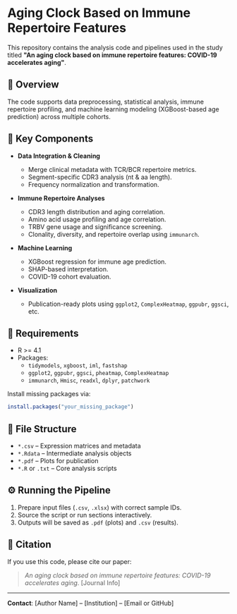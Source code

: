 # Aging Clock Based on Immune Repertoire Features

This repository contains the analysis code and pipelines used in the study titled **"An aging clock based on immune repertoire features: COVID-19 accelerates aging"**.

## 📂 Overview

The code supports data preprocessing, statistical analysis, immune repertoire profiling, and machine learning modeling (XGBoost-based age prediction) across multiple cohorts.

## 🧬 Key Components

- **Data Integration & Cleaning**
  - Merge clinical metadata with TCR/BCR repertoire metrics.
  - Segment-specific CDR3 analysis (nt & aa length).
  - Frequency normalization and transformation.

- **Immune Repertoire Analyses**
  - CDR3 length distribution and aging correlation.
  - Amino acid usage profiling and age correlation.
  - TRBV gene usage and significance screening.
  - Clonality, diversity, and repertoire overlap using `immunarch`.

- **Machine Learning**
  - XGBoost regression for immune age prediction.
  - SHAP-based interpretation.
  - COVID-19 cohort evaluation.

- **Visualization**
  - Publication-ready plots using `ggplot2`, `ComplexHeatmap`, `ggpubr`, `ggsci`, etc.

## 🧪 Requirements

- R >= 4.1
- Packages:
  - `tidymodels`, `xgboost`, `iml`, `fastshap`
  - `ggplot2`, `ggpubr`, `ggsci`, `pheatmap`, `ComplexHeatmap`
  - `immunarch`, `Hmisc`, `readxl`, `dplyr`, `patchwork`

Install missing packages via:

```r
install.packages("your_missing_package")
```

## 📁 File Structure

- `*.csv` – Expression matrices and metadata
- `*.Rdata` – Intermediate analysis objects
- `*.pdf` – Plots for publication
- `*.R` or `.txt` – Core analysis scripts

## ⚙️ Running the Pipeline

1. Prepare input files (`.csv`, `.xlsx`) with correct sample IDs.
2. Source the script or run sections interactively.
3. Outputs will be saved as `.pdf` (plots) and `.csv` (results).

## 🧾 Citation

If you use this code, please cite our paper:

> *An aging clock based on immune repertoire features: COVID-19 accelerates aging*. [Journal Info]

---

**Contact**: [Author Name] – [Institution] – [Email or GitHub]
